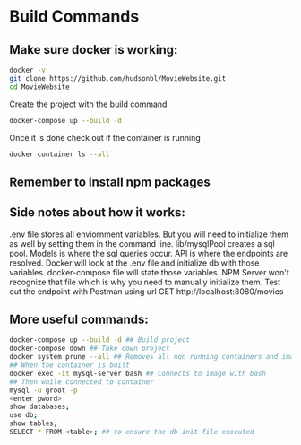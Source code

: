 # Build Commands

## Make sure docker is working:
```bash
docker -v 
git clone https://github.com/hudsonbl/MovieWebsite.git
cd MovieWebsite
```
Create the project with the build command 
```bash
docker-compose up --build -d 
```
Once it is done check out if the container is running
```bash
docker container ls --all
```
## Remember to install npm packages

## Side notes about how it works:
.env file stores all enviornment variables. But you will need to initialize them as well by setting them in the command line. 
lib/mysqlPool creates a sql pool. Models is where the sql queries occur. API is where the endpoints are resolved. Docker will 
look at the .env file and initialize db with those variables. docker-compose file will state those variables. NPM Server won't
recognize that file which is why you need to manually initialize them. Test out the endpoint with Postman using url 
GET
http://localhost:8080/movies

## More useful commands:
```bash
docker-compose up --build -d ## Build project
docker-compose down ## Take down project 
docker system prune --all ## Removes all non running containers and images 
## When the container is built
docker exec -it mysql-server bash ## Connects to image with bash
## Then while connected to container 
mysql -u groot -p 
<enter pword>
show databases;
use db;
show tables;
SELECT * FROM <table>; ## to ensure the db init file executed 
```